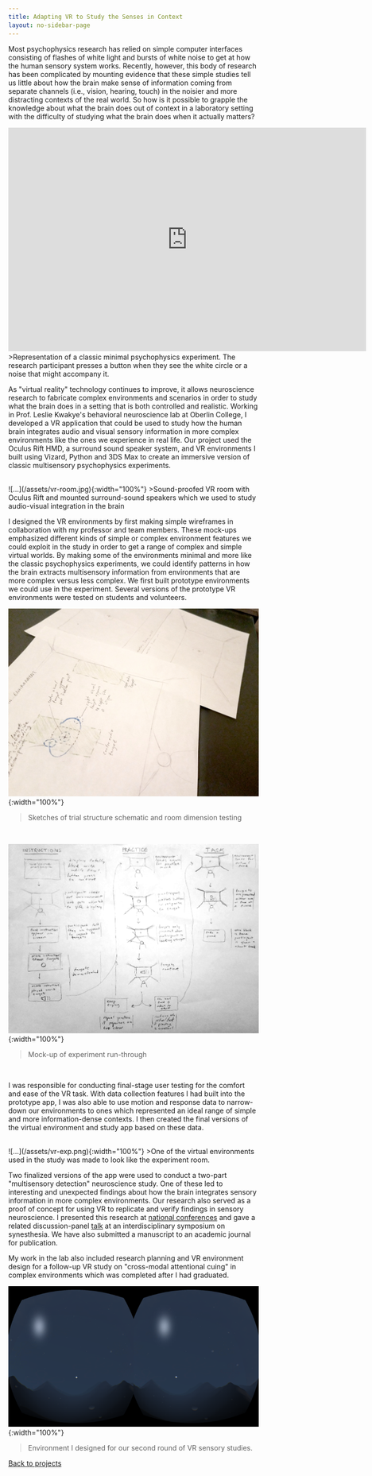 ```yaml
---
title: Adapting VR to Study the Senses in Context
layout: no-sidebar-page
---
```


Most psychophysics research has relied on simple computer interfaces consisting of flashes of white light and bursts of white noise to get at how the human sensory system works. Recently, however, this body of research has been complicated by mounting evidence that these simple studies tell us little about how the brain make sense of information coming from separate channels (i.e., vision, hearing, touch) in the noisier and more distracting contexts of the real world. So how is it possible to grapple the knowledge about what the brain does out of context in a laboratory setting with the difficulty of studying what the brain does when it actually matters?

<iframe src="https://giphy.com/embed/3ohc136R0ywN8zb2EM" width="720" height="450" frameBorder="0" class="giphy-embed" allowFullScreen></iframe>
>Representation of a classic minimal psychophysics experiment. The research participant presses a button when they see the white circle or a noise that might accompany it.

<br>

As "virtual reality" technology continues to improve, it allows neuroscience research to fabricate complex environments and scenarios in order to study what the brain does in a setting that is both controlled and realistic. Working in Prof. Leslie Kwakye's behavioral neuroscience lab at Oberlin College, I developed a VR application that could be used to study how the human brain integrates audio and visual sensory information in more complex environments like the ones we experience in real life. Our project used the Oculus Rift HMD, a surround sound speaker system, and VR environments I built using Vizard, Python and 3DS Max to create an immersive version of classic multisensory psychophysics experiments.

<br>
![...](/assets/vr-room.jpg){:width="100%"}
>Sound-proofed VR room with Oculus Rift and mounted surround-sound speakers which we used to study audio-visual integration in the brain

<br>

I designed the VR environments by first making simple wireframes in collaboration with my professor and team members. These mock-ups emphasized different kinds of simple or complex environment features we could exploit in the study in order to get a range of complex and simple virtual worlds. By making some of the environments minimal and more like the classic psychophysics experiments, we could identify patterns in how the brain extracts multisensory information from environments that are more complex versus less complex. We first built prototype environments we could use in the experiment. Several versions of the prototype VR environments were tested on students and volunteers.

![...](/assets/task-sketches.jpg){:width="100%"}
>Sketches of trial structure schematic and room dimension testing

<br>

![...](/assets/task-flow.jpg){:width="100%"}
>Mock-up of experiment run-through

<br>

I was responsible for conducting final-stage user testing for the comfort and ease of the VR task. With data collection features I had built into the prototype app, I was also able to use motion and response data to narrow-down our environments to ones which represented an ideal range of simple and more information-dense contexts. I then created the final versions of the virtual environment and study app based on these data.

<br>
![...](/assets/vr-exp.png){:width="100%"}
>One of the virtual environments used in the study was made to look like the experiment room.

<br>

Two finalized versions of the app were used to conduct a two-part "multisensory detection" neuroscience study. One of these led to interesting and unexpected findings about how the brain integrates sensory information in more complex environments. Our research also served as a proof of concept for using VR to replicate and verify findings in sensory neuroscience. I presented this research at [national conferences](http://www.abstractsonline.com/Plan/ViewAbstract.aspx?mID=3744&sKey=8ffdb9bb-e46a-4d5d-8eba-d2ab4dd08884&cKey=b23bba56-576a-48aa-a886-c95fb61bb543&mKey=d0ff4555-8574-4fbb-b9d4-04eec8ba0c84) and gave a related discussion-panel [talk](https://www.dropbox.com/s/wio5f70xiyqvpx7/synesthesia-symposium-april-15-updated-figures.pdf?dl=0) at an interdisciplinary symposium on synesthesia. We have also submitted a manuscript to an academic journal for publication.

My work in the lab also included research planning and VR environment design for a follow-up VR study on "cross-modal attentional cuing" in complex environments which was completed after I had graduated.

![...](/assets/vr-exp-2.png){:width="100%"}
>Environment I designed for our second round of VR sensory studies.

[Back to projects](../)
